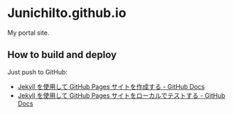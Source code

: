 # JunichiIto.github.io

My portal site.

## How to build and deploy

Just push to GitHub:

- [Jekyll を使用して GitHub Pages サイトを作成する \- GitHub Docs](https://docs.github.com/ja/pages/setting-up-a-github-pages-site-with-jekyll/creating-a-github-pages-site-with-jekyll)
- [Jekyll を使用して GitHub Pages サイトをローカルでテストする \- GitHub Docs](https://docs.github.com/ja/pages/setting-up-a-github-pages-site-with-jekyll/testing-your-github-pages-site-locally-with-jekyll)
